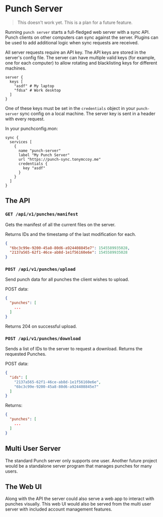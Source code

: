 # Punch Server

> This doesn't work yet. This is a plan for a future feature.

Running `punch server` starts a full-fledged web server with a sync API. Punch clients on other computers can sync against the server. Plugins can be used to add additional logic when sync requests are received.

All server requests require an API key. The API keys are stored in the server's config file. The server can have multiple valid keys (for example, one for each computer) to allow rotating and blacklisting keys for different machines.

```mon
server {
  keys [
    "asdf" # My laptop
    "fdsa" # Work desktop
  ]
}
```

One of these keys must be set in the `credentials` object in your `punch-server` sync config on a local machine. The server key is sent in a header with every request.

In your punchconfig.mon:
```mon
sync {
  services [
    {
      name "punch-server"
      label "My Punch Server"
      url "https://punch-sync.tonymccoy.me"
      credentials {
        key "asdf"
      }
    }
  ]
}
```

## The API

### `GET /api/v1/punches/manifest`

Gets the manifest of all the current files on the server.

Returns IDs and the timestamp of the last modification for each.
```json
{
  "6bc3c99e-9200-45a8-80d6-a924408845e7": 1545589935028,
  "2137a565-62f1-46ce-ab8d-1e1f56160e6e": 1545589935028
}
```

### `POST /api/v1/punches/upload`

Send punch data for all punches the client wishes to upload.

POST data:
```json
{
  "punches": [
    ...
  ]
}
```

Returns 204 on successful upload.

### `POST /api/v1/punches/download`

Sends a list of IDs to the server to request a download. Returns the requested Punches.

POST data:
```json
{
  "ids": [
    "2137a565-62f1-46ce-ab8d-1e1f56160e6e",
    "6bc3c99e-9200-45a8-80d6-a924408845e7"
  ]
}
```

Returns:
```json
{
  "punches": [
    ...
  ]
}
```

## Multi User Server

The standard Punch server only supports one user. Another future project would be a standalone server program that manages punches for many users.

## The Web UI

Along with the API the server could also serve a web app to interact with punches visually. This web UI would also be served from the multi user server with included account management features.
